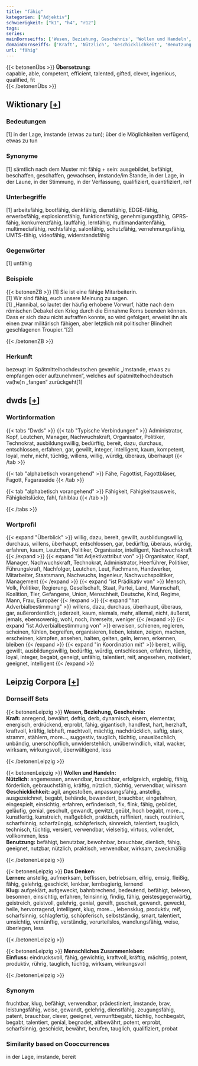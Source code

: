 ```yaml
---
title: "fähig"
kategorien: ["Adjektiv"]
schwierigkeit: ["k1", "h4", "r12"]
tags:
series:
mainDornseiffs: ['Wesen, Beziehung, Geschehnis', 'Wollen und Handeln', 'Das Denken', 'Menschliches Zusammenleben']
domainDornseiffs: ['Kraft', 'Nützlich', 'Geschicklichkeit', 'Benutzung', 'Lernen', 'Klug', 'Einfluss']
url: "fähig"
---
```


{{< betonenÜbs >}}
**Übersetzung:**  
capable, able, competent, efficient, talented, gifted, clever, ingenious, qualified, fit  
{{< /betonenÜbs >}}

## Wiktionary [[+](https://de.wiktionary.org/wiki/fähig)]

### Bedeutungen
[1] in der Lage, imstande (etwas zu tun); über die Möglichkeiten verfügend, etwas zu tun  

### Synonyme
[1] sämtlich nach dem Muster mit fähig + sein: ausgebildet, befähigt, beschaffen, geschaffen, gewachsen, imstande/im Stande, in der Lage, in der Laune, in der Stimmung, in der Verfassung, qualifiziert, quantifiziert, reif  

### Unterbegriffe
[1] arbeitsfähig, bootfähig, denkfähig, dienstfähig, EDGE-fähig, erwerbsfähig, explosionsfähig, funktionsfähig, genehmigungsfähig, GPRS-fähig, konkurrenzfähig, lauffähig, lernfähig, multimandantenfähig, multimediafähig, rechtsfähig, salonfähig, schutzfähig, vernehmungsfähig, UMTS-fähig, videofähig, widerstandsfähig  

### Gegenwörter
[1] unfähig  

### Beispiele
{{< betonenZB >}}
[1] Sie ist eine fähige Mitarbeiterin.  
[1] Wir sind fähig, euch unsere Meinung zu sagen.  
[1] „Hannibal, so lautet der häufig erhobene Vorwurf, hätte nach dem römischen Debakel den Krieg durch die Einnahme Roms beenden können. Dass er sich dazu nicht aufraffen konnte, so wird gefolgert, erweist ihn als einen zwar militärisch fähigen, aber letztlich mit politischer Blindheit geschlagenen Troupier.“[2]  

{{< /betonenZB >}}
### Herkunft
bezeugt im Spätmittelhochdeutschen gevæhic „imstande, etwas zu empfangen oder aufzunehmen“, welches auf spätmittelhochdeutsch va(he)n „fangen“ zurückgeht[1]  



## dwds [[+](https://www.dwds.de/wb/fähig)]

### Wortinformation
{{< tabs "Dwds" >}}
{{< tab "Typische Verbindungen" >}}
Administrator, Kopf, Leutchen, Manager, Nachwuchskraft, Organisator, Politiker, Technokrat, ausbildungswillig, bedürftig, bereit, dazu, durchaus, entschlossen, erfahren, gar, gewillt, integer, intelligent, kaum, kompetent, loyal, mehr, nicht, tüchtig, willens, willig, würdig, überaus, überhaupt
{{< /tab >}}

{{< tab "alphabetisch vorangehend" >}}
Fähe, Fagottist, Fagottbläser, Fagott, Fagaraseide
{{< /tab >}}

{{< tab "alphabetisch vorangehend" >}}
Fähigkeit, Fähigkeitsausweis, Fähigkeitslücke, fahl, fahlblau
{{< /tab >}}

{{< /tabs >}}

### Wortprofil
{{< expand "Überblick" >}} willig, dazu, bereit, gewillt, ausbildungswillig, durchaus, willens, überhaupt, entschlossen, gar, bedürftig, überaus, würdig, erfahren, kaum, Leutchen, Politiker, Organisator, intelligent, Nachwuchskraft {{< /expand >}}
{{< expand "ist Adjektivattribut von" >}} Organisator, Kopf, Manager, Nachwuchskraft, Technokrat, Administrator, Heerführer, Politiker, Führungskraft, Nachfolger, Leutchen, Leut, Fachmann, Handwerker, Mitarbeiter, Staatsmann, Nachwuchs, Ingenieur, Nachwuchspolitiker, Management {{< /expand >}}
{{< expand "ist Prädikativ von" >}} Mensch, Volk, Politiker, Regierung, Gesellschaft, Staat, Partei, Land, Mannschaft, Koalition, Tier, Gefangene, Union, Menschheit, Deutsche, Kind, Regime, Mann, Frau, Europäer {{< /expand >}}
{{< expand "hat Adverbialbestimmung" >}} willens, dazu, durchaus, überhaupt, überaus, gar, außerordentlich, jederzeit, kaum, niemals, mehr, allemal, nicht, äußerst, jemals, ebensowenig, wohl, noch, ihrerseits, weniger {{< /expand >}}
{{< expand "ist Adverbialbestimmung von" >}} erweisen, schienen, regieren, scheinen, fühlen, begreifen, organisieren, lieben, leisten, zeigen, machen, erscheinen, kämpfen, ansehen, halten, gelten, geln, lernen, erkennen, bleiben {{< /expand >}}
{{< expand "in Koordination mit" >}} bereit, willig, gewillt, ausbildungswillig, bedürftig, würdig, entschlossen, erfahren, tüchtig, loyal, integer, begabt, geneigt, unfähig, talentiert, reif, angesehen, motiviert, geeignet, intelligent {{< /expand >}}

## Leipzig Corpora [[+](https://corpora.uni-leipzig.de/en/res?word=fähig&corpusId=deu_newscrawl-public_2018)]

### Dornseiff Sets
{{< betonenLeipzig >}}
**Wesen, Beziehung, Geschehnis:**  
**Kraft:** anregend, bewährt, deftig, derb, dynamisch, eisern, elementar, energisch, erdrückend, erprobt, fähig, gigantisch, handfest, hart, herzhaft, kraftvoll, kräftig, lebhaft, machtvoll, mächtig, nachdrücklich, saftig, stark, stramm, stählern, more..., suggestiv, tauglich, tüchtig, unauslöschlich, unbändig, unerschöpflich, unwiderstehlich, unüberwindlich, vital, wacker, wirksam, wirkungsvoll, überwältigend, less  

{{< /betonenLeipzig >}}


{{< betonenLeipzig >}}
**Wollen und Handeln:**  
**Nützlich:** angemessen, anwendbar, brauchbar, erfolgreich, ergiebig, fähig, förderlich, gebrauchsfähig, kräftig, nützlich, tüchtig, verwendbar, wirksam  
**Geschicklichkeit:** agil, angestoßen, anpassungsfähig, anstellig, ausgezeichnet, begabt, behände, bewandert, brauchbar, eingefahren, eingespielt, einsichtig, erfahren, erfinderisch, fix, flink, fähig, gebildet, geläufig, genial, geschult, gewandt, gewitzt, geübt, hoch begabt, more..., kunstfertig, kunstreich, maßgeblich, praktisch, raffiniert, rasch, routiniert, scharfsinnig, scharfzüngig, schöpferisch, sinnreich, talentiert, tauglich, technisch, tüchtig, versiert, verwendbar, vielseitig, virtuos, vollendet, vollkommen, less  
**Benutzung:** befähigt, benutzbar, bewohnbar, brauchbar, dienlich, fähig, geeignet, nutzbar, nützlich, praktisch, verwendbar, wirksam, zweckmäßig  

{{< /betonenLeipzig >}}


{{< betonenLeipzig >}}
**Das Denken:**  
**Lernen:** anstellig, aufmerksam, beflissen, betriebsam, eifrig, emsig, fleißig, fähig, gelehrig, geschickt, lenkbar, lernbegierig, lernend  
**Klug:** aufgeklärt, aufgeweckt, bahnbrechend, bedeutend, befähigt, belesen, besonnen, einsichtig, erfahren, feinsinnig, findig, fähig, geistesgegenwärtig, geistreich, geistvoll, gelehrig, genial, gereift, gescheit, gewandt, geweckt, helle, hervorragend, intelligent, klug, more..., lebensklug, produktiv, reif, scharfsinnig, schlagfertig, schöpferisch, selbstständig, smart, talentiert, umsichtig, vernünftig, verständig, vorurteilslos, wandlungsfähig, weise, überlegen, less  

{{< /betonenLeipzig >}}


{{< betonenLeipzig >}}
**Menschliches Zusammenleben:**  
**Einfluss:** eindrucksvoll, fähig, gewichtig, kraftvoll, kräftig, mächtig, potent, produktiv, rührig, tauglich, tüchtig, wirksam, wirkungsvoll  

{{< /betonenLeipzig >}}

### Synonym
fruchtbar, klug, befähigt, verwendbar, prädestiniert, imstande, brav, leistungsfähig, weise, gewandt, gelehrig, dienstfähig, zeugungsfähig, patent, brauchbar, clever, geeignet, vernunftbegabt, tüchtig, hochbegabt, begabt, talentiert, genial, begnadet, altbewährt, potent, erprobt, scharfsinnig, geschickt, bewährt, berufen, tauglich, qualifiziert, probat


### Similarity based on Cooccurrences
in der Lage, imstande, bereit

